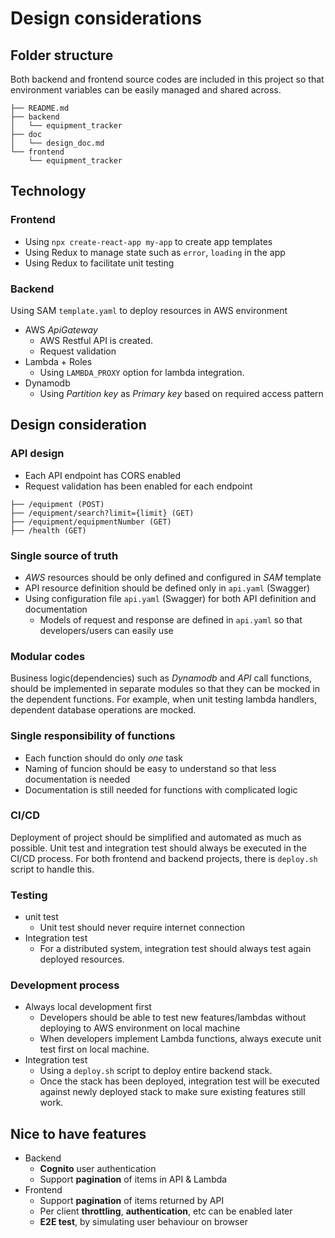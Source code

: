 # Design considerations


## Folder structure
Both backend and frontend source codes are included in this project so that environment variables can be easily managed and shared across.
```shell
├── README.md
├── backend
│   └── equipment_tracker
├── doc
│   └── design_doc.md
└── frontend
    └── equipment_tracker
```

## Technology
### Frontend
- Using `npx create-react-app my-app` to create app templates
- Using Redux to manage state such as `error`, `loading` in the app
- Using Redux to facilitate unit testing

### Backend
Using SAM `template.yaml` to deploy resources in AWS environment
- AWS _ApiGateway_
  - AWS Restful API is created.
  - Request validation
- Lambda + Roles
  - Using `LAMBDA_PROXY` option for lambda integration.
- Dynamodb
  - Using _Partition key_ as _Primary key_ based on required access pattern

## Design consideration
### API design
- Each API endpoint has CORS enabled
- Request validation has been enabled for each endpoint

```shell
├── /equipment (POST)
├── /equipment/search?limit={limit} (GET)
├── /equipment/equipmentNumber (GET)
├── /health (GET)
```


### Single source of truth 
- _AWS_ resources should be only defined and configured in _SAM_ template
- API resource definition should be defined only in `api.yaml` (Swagger)
- Using configuration file `api.yaml` (Swagger) for both API definition and documentation
  - Models of request and response are defined in `api.yaml` so that developers/users can easily use


### Modular codes
Business logic(dependencies) such as _Dynamodb_ and _API_ call functions, should be implemented in separate modules so that they can be mocked in the dependent functions. 
For example, when unit testing lambda handlers, dependent database operations are mocked.

### Single responsibility of functions
- Each function should do only _one_ task
- Naming of funcion should be easy to understand so that less documentation is needed
- Documentation is still needed for functions with complicated logic

### CI/CD
Deployment of project should be simplified and automated as much as possible.
Unit test and integration test should always be executed in the CI/CD process.
For both frontend and backend projects, there is `deploy.sh` script to handle this.

### Testing
- unit test
  - Unit test should never require internet connection
- Integration test
  - For a distributed system, integration test should always test again deployed resources.


### Development process
  - Always local development first
    - Developers should be able to test new features/lambdas without deploying to AWS environment on local machine
    - When developers implement Lambda functions, always execute unit test first on local machine.
  - Integration test
    - Using a `deploy.sh` script to deploy entire backend stack. 
    - Once the stack has been deployed, integration test will be executed against newly deployed stack to make sure existing features still work. 

## Nice to have features
- Backend
  - **Cognito** user authentication
  - Support **pagination** of items in API & Lambda
- Frontend
    - Support **pagination** of items returned by API
    - Per client **throttling**, **authentication**, etc can be enabled later
    - **E2E test**, by simulating user behaviour on browser

